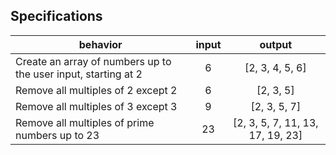 ## Specifications

| behavior |  input   |  output  |
|----------|:--------:|:--------:|
|Create an array of numbers up to the user input, starting at 2|6|[2, 3, 4, 5, 6]|
|Remove all multiples of 2 except 2|6|[2, 3, 5]|
|Remove all multiples of 3 except 3|9|[2, 3, 5, 7]|
|Remove all multiples of prime numbers up to 23|23|[2, 3, 5, 7, 11, 13, 17, 19, 23]|
